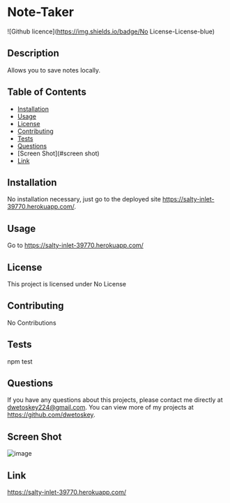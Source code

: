 # Note-Taker
  ![Github licence](https://img.shields.io/badge/No License-License-blue)
  
  ## Description 
  Allows you to save notes locally.
  ## Table of Contents
  * [Installation](#installation)
  * [Usage](#usage)
  * [License](#license)
  * [Contributing](#contributing)
  * [Tests](#tests)
  * [Questions](#questions)
  * [Screen Shot](#screen shot)
  * [Link](#link)
  
  ## Installation 
  No installation necessary, just go to the deployed site https://salty-inlet-39770.herokuapp.com/.
  ## Usage 
  Go to https://salty-inlet-39770.herokuapp.com/
  ## License 
  This project is licensed under No License
  ## Contributing 
  No Contributions
  ## Tests
  npm test
  ## Questions
  If you have any questions about this projects, please contact me directly at dwetoskey224@gmail.com. You can view more of my projects at https://github.com/dwetoskey.
  ## Screen Shot
  ![image](https://user-images.githubusercontent.com/93551304/158839238-e473806b-1cb8-43eb-8101-23fb5bdcdfa8.png)
  ## Link
  https://salty-inlet-39770.herokuapp.com/
